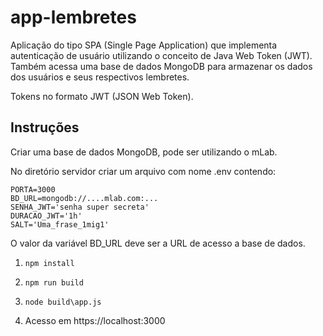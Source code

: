 # app-lembretes

Aplicação do tipo SPA (Single Page Application) que implementa autenticação de usuário utilizando o conceito de Java Web Token (JWT). Também acessa uma base de dados MongoDB para armazenar os dados dos usuários e seus respectivos lembretes.

Tokens no formato JWT (JSON Web Token).

## Instruções

Criar uma base de dados MongoDB, pode ser utilizando o mLab.

No diretório servidor criar um arquivo com nome .env contendo:

```
PORTA=3000
BD_URL=mongodb://....mlab.com:...
SENHA_JWT='senha super secreta'
DURACAO_JWT='1h'
SALT='Uma_frase_1mig1'
```

O valor da variável BD_URL deve ser a URL de acesso a base de dados.

1. `npm install`

2. `npm run build`

3. `node build\app.js`

4. Acesso em https://localhost:3000
